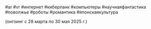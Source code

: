 #ar #vr #интернет #киберпанк #компьютеры #научнаяфантастика #поволжье #роботы #романтика #японскаякультура




(онгоинг с 28 марта по 30 мая 2025 г.)